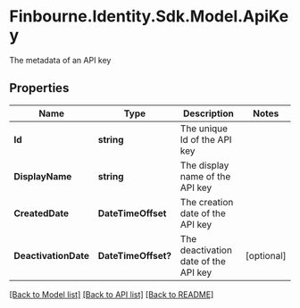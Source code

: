 # Finbourne.Identity.Sdk.Model.ApiKey
The metadata of an API key

## Properties

Name | Type | Description | Notes
------------ | ------------- | ------------- | -------------
**Id** | **string** | The unique Id of the API key | 
**DisplayName** | **string** | The display name of the API key | 
**CreatedDate** | **DateTimeOffset** | The creation date of the API key | 
**DeactivationDate** | **DateTimeOffset?** | The deactivation date of the API key | [optional] 

[[Back to Model list]](../README.md#documentation-for-models) [[Back to API list]](../README.md#documentation-for-api-endpoints) [[Back to README]](../README.md)

